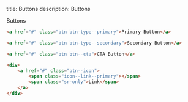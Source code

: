 title: Buttons
description: Buttons

Buttons

```html
<a href="#" class="btn btn-type--primary">Primary Button</a>
```

```html
<a href="#" class="btn btn-type--secondary">Secondary Button</a>
```

```html
<a href="#" class="btn btn--cta">CTA Button</a>
```

```html
<div>
    <a href="#" class="btn--icon">
        <span class="icon--link--primary"></span>
        <span class="sr-only">Link</span>
    </a>
</div>

```